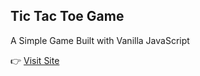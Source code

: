 ## Tic Tac Toe Game

A Simple Game Built with Vanilla JavaScript

👉 [Visit Site](https://efaeleng.github.io/Tic-Tac-Toe-Game/) 
